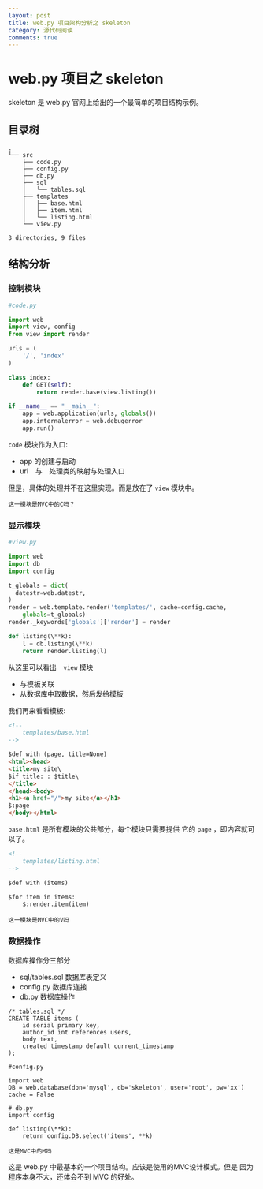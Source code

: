 ```yaml
---
layout: post
title: web.py 项目架构分析之 skeleton 
category: 源代码阅读
comments: true
---
```


# web.py 项目之 skeleton

skeleton 是 web.py 官网上给出的一个最简单的项目结构示例。

## 目录树
```
.
└── src  
    ├── code.py  
    ├── config.py  
    ├── db.py  
    ├── sql
    │   └── tables.sql
    ├── templates
    │   ├── base.html
    │   ├── item.html
    │   └── listing.html
    └── view.py

3 directories, 9 files
```

## 结构分析

### 控制模块

```python
#code.py

import web
import view, config
from view import render

urls = (
    '/', 'index'
)

class index:
    def GET(self):
        return render.base(view.listing())

if __name__ == "__main__":
    app = web.application(urls, globals())
    app.internalerror = web.debugerror
    app.run()
```

`code` 模块作为入口:

* app 的创建与启动
* url　与　处理类的映射与处理入口

但是，具体的处理并不在这里实现。而是放在了 `view` 模块中。

    这一模块是MVC中的C吗？

### 显示模块

```python
#view.py

import web
import db
import config

t_globals = dict(
  datestr=web.datestr,
)
render = web.template.render('templates/', cache=config.cache, 
    globals=t_globals)
render._keywords['globals']['render'] = render

def listing(\**k):
    l = db.listing(\**k)
    return render.listing(l)
```

从这里可以看出　`view` 模块

* 与模板关联 
* 从数据库中取数据，然后发给模板

我们再来看看模板:

```html
<!--
    templates/base.html
-->

$def with (page, title=None)
<html><head>
<title>my site\
$if title: : $title\
</title>
</head><body>
<h1><a href="/">my site</a></h1>
$:page   
</body></html>
```

`base.html` 是所有模块的公共部分，每个模块只需要提供
它的 `page` ，即内容就可以了。

```html
<!--
    templates/listing.html
-->

$def with (items)

$for item in items:
    $:render.item(item)

```

    这一模块是MVC中的V吗

### 数据操作

数据库操作分三部分

* sql/tables.sql 数据库表定义
* config.py 数据库连接
* db.py 数据库操作

```
/* tables.sql */
CREATE TABLE items (
    id serial primary key,
    author_id int references users,
    body text,
    created timestamp default current_timestamp 
);
```

```
#config.py

import web
DB = web.database(dbn='mysql', db='skeleton', user='root', pw='xx')
cache = False
```

```
# db.py
import config

def listing(\**k):
    return config.DB.select('items', **k)
```

    这是MVC中的M吗

这是 web.py 中最基本的一个项目结构。应该是使用的MVC设计模式。但是
因为程序本身不大，还体会不到 MVC 的好处。
